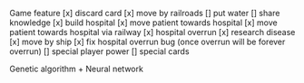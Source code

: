 Game feature
[x] discard card
[x] move by railroads
[] put water
[] share knowledge
[x] build hospital
[x] move patient towards hospital
[x] move patient towards hospital via railway
[x] hospital overrun
[x] research disease
[x] move by ship
[x] fix hospital overrun bug (once overrun will be forever overrun)
[] special player power
[] special cards


Genetic algorithm + Neural network